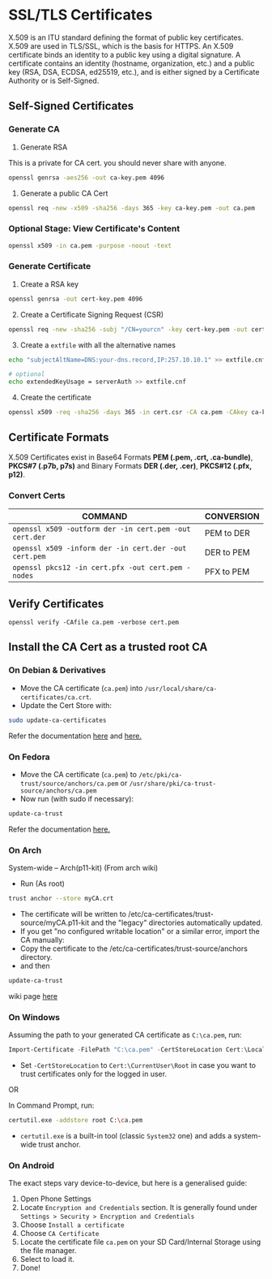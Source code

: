 # SSL/TLS Certificates

X.509 is an ITU standard defining the format of public key certificates. X.509 are used in TLS/SSL, which is the basis for HTTPS. An X.509 certificate binds an identity to a public key using a digital signature. A certificate contains an identity (hostname, organization, etc.) and a public key (RSA, DSA, ECDSA, ed25519, etc.), and is either signed by a Certificate Authority or is Self-Signed.

## Self-Signed Certificates

### Generate CA

1. Generate RSA

This is a private for CA cert. you should never share with anyone.

```bash
openssl genrsa -aes256 -out ca-key.pem 4096
```

1. Generate a public CA Cert

```bash
openssl req -new -x509 -sha256 -days 365 -key ca-key.pem -out ca.pem
```

### Optional Stage: View Certificate's Content

```bash
openssl x509 -in ca.pem -purpose -noout -text
```

### Generate Certificate

1. Create a RSA key

```bash
openssl genrsa -out cert-key.pem 4096
```

2. Create a Certificate Signing Request (CSR)

```bash
openssl req -new -sha256 -subj "/CN=yourcn" -key cert-key.pem -out cert.csr
```

3. Create a `extfile` with all the alternative names

```bash
echo "subjectAltName=DNS:your-dns.record,IP:257.10.10.1" >> extfile.cnf
```

```bash
# optional
echo extendedKeyUsage = serverAuth >> extfile.cnf
```

4. Create the certificate

```bash
openssl x509 -req -sha256 -days 365 -in cert.csr -CA ca.pem -CAkey ca-key.pem -out cert.pem -extfile extfile.cnf -CAcreateserial
```

## Certificate Formats

X.509 Certificates exist in Base64 Formats **PEM (.pem, .crt, .ca-bundle)**, **PKCS#7 (.p7b, p7s)** and Binary Formats **DER (.der, .cer)**, **PKCS#12 (.pfx, p12)**.

### Convert Certs

| COMMAND                                                | CONVERSION |
| ------------------------------------------------------ | ---------- |
| `openssl x509 -outform der -in cert.pem -out cert.der` | PEM to DER |
| `openssl x509 -inform der -in cert.der -out cert.pem`  | DER to PEM |
| `openssl pkcs12 -in cert.pfx -out cert.pem -nodes`     | PFX to PEM |

## Verify Certificates

`openssl verify -CAfile ca.pem -verbose cert.pem`

## Install the CA Cert as a trusted root CA

### On Debian & Derivatives

- Move the CA certificate (`ca.pem`) into `/usr/local/share/ca-certificates/ca.crt`.
- Update the Cert Store with:

```bash
sudo update-ca-certificates
```

Refer the documentation [here](https://wiki.debian.org/Self-Signed_Certificate) and [here.](https://manpages.debian.org/buster/ca-certificates/update-ca-certificates.8.en.html)

### On Fedora

- Move the CA certificate (`ca.pem`) to `/etc/pki/ca-trust/source/anchors/ca.pem` or `/usr/share/pki/ca-trust-source/anchors/ca.pem`
- Now run (with sudo if necessary):

```bash
update-ca-trust
```

Refer the documentation [here.](https://docs.fedoraproject.org/en-US/quick-docs/using-shared-system-certificates/)

### On Arch

System-wide – Arch(p11-kit)
(From arch wiki)

- Run (As root)

```bash
trust anchor --store myCA.crt
```

- The certificate will be written to /etc/ca-certificates/trust-source/myCA.p11-kit and the "legacy" directories automatically updated.
- If you get "no configured writable location" or a similar error, import the CA manually:
- Copy the certificate to the /etc/ca-certificates/trust-source/anchors directory.
- and then

```bash
update-ca-trust
```

wiki page [here](https://wiki.archlinux.org/title/User:Grawity/Adding_a_trusted_CA_certificate)

### On Windows

Assuming the path to your generated CA certificate as `C:\ca.pem`, run:

```powershell
Import-Certificate -FilePath "C:\ca.pem" -CertStoreLocation Cert:\LocalMachine\Root
```

- Set `-CertStoreLocation` to `Cert:\CurrentUser\Root` in case you want to trust certificates only for the logged in user.

OR

In Command Prompt, run:

```sh
certutil.exe -addstore root C:\ca.pem
```

- `certutil.exe` is a built-in tool (classic `System32` one) and adds a system-wide trust anchor.

### On Android

The exact steps vary device-to-device, but here is a generalised guide:

1. Open Phone Settings
2. Locate `Encryption and Credentials` section. It is generally found under `Settings > Security > Encryption and Credentials`
3. Choose `Install a certificate`
4. Choose `CA Certificate`
5. Locate the certificate file `ca.pem` on your SD Card/Internal Storage using the file manager.
6. Select to load it.
7. Done!
